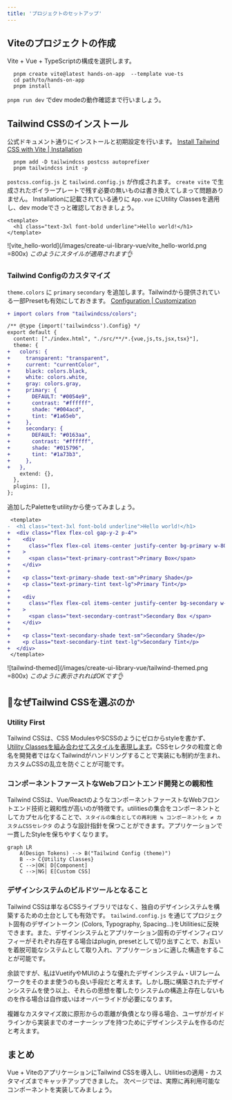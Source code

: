 ```yaml
---
title: 'プロジェクトのセットアップ'
---
```


## Viteのプロジェクトの作成

Vite + Vue + TypeScriptの構成を選択します。

```zsh:zsh
  pnpm create vite@latest hands-on-app  --template vue-ts
  cd path/to/hands-on-app
  pnpm install
```

`pnpm run dev` でdev modeの動作確認まで行いましょう。

## Tailwind CSSのインストール

公式ドキュメント通りにインストールと初期設定を行います。
[Install Tailwind CSS with Vite | Installation](https://tailwindcss.com/docs/guides/vite#vue)

```zsh:zsh
  pnpm add -D tailwindcss postcss autoprefixer
  pnpm tailwindcss init -p
```

`postcss.config.js` と `tailwind.config.js` が作成されます。
`create vite` で生成されたボイラープレートで残す必要の無いものは書き換えてしまって問題ありません。
Installationに記載されている通りに `App.vue` にUtility Classesを適用し、dev modeでさっと確認しておきましょう。

```vue:src/App.vue
<template>
  <h1 class="text-3xl font-bold underline">Hello world!</h1>
</template>
```

<!-- prettier-ignore-start -->
![vite_hello-world](/images/create-ui-library-vue/vite_hello-world.png =800x)
*このようにスタイルが適用されます👌*
<!-- prettier-ignore-end -->

### Tailwind Configのカスタマイズ

`theme.colors` に `primary` `secondary` を追加します。Tailwindから提供されている一部Presetも有効にしておきます。
[Configuration | Customization](https://tailwindcss.com/docs/configuration)

```diff javascript:tailwind.config.js
+ import colors from "tailwindcss/colors";

/** @type {import('tailwindcss').Config} */
export default {
  content: ["./index.html", "./src/**/*.{vue,js,ts,jsx,tsx}"],
  theme: {
+   colors: {
+     transparent: "transparent",
+     current: "currentColor",
+     black: colors.black,
+     white: colors.white,
+     gray: colors.gray,
+     primary: {
+       DEFAULT: "#0054e9",
+       contrast: "#ffffff",
+       shade: "#004acd",
+       tint: "#1a65eb",
+     },
+     secondary: {
+       DEFAULT: "#0163aa",
+       contrast: "#ffffff",
+       shade: "#015796",
+       tint: "#1a73b3",
+     },
+   },
    extend: {},
  },
  plugins: [],
};
```

追加したPaletteをutilityから使ってみましょう。

```diff vue:src/App.vue
 <template>
-  <h1 class="text-3xl font-bold underline">Hello world!</h1>
+  <div class="flex flex-col gap-y-2 p-4">
+    <div
+      class="flex flex-col items-center justify-center bg-primary w-80 h-8 rounded-md"
+    >
+      <span class="text-primary-contrast">Primary Box</span>
+    </div>
+
+    <p class="text-primary-shade text-sm">Primary Shade</p>
+    <p class="text-primary-tint text-lg">Primary Tint</p>
+
+    <div
+      class="flex flex-col items-center justify-center bg-secondary w-80 h-8 rounded-md"
+    >
+      <span class="text-secondary-contrast">Secondary Box </span>
+    </div>
+
+    <p class="text-secondary-shade text-sm">Secondary Shade</p>
+    <p class="text-secondary-tint text-lg">Secondary Tint</p>
+  </div>
 </template>
```

<!-- prettier-ignore-start -->
![tailwind-themed](/images/create-ui-library-vue/tailwind-themed.png =800x)
*このように表示されればOKです👌*
<!-- prettier-ignore-end -->

## 🤔なぜTailwind CSSを選ぶのか

### Utility First

Tailwind CSSは、CSS ModulesやSCSSのようにゼロからstyleを書かず、[Utility Classesを組み合わせてスタイルを表現します](https://tailwindcss.com/docs/utility-first)。CSSセレクタの粒度と命名を開発者ではなくTailwindがハンドリングすることで実装にも制約が生まれ、カスタムCSSの乱立を防ぐことが可能です。

### コンポーネントファーストなWebフロントエンド開発との親和性

Tailwind CSSは、Vue/ReactのようなコンポーネントファーストなWebフロントエンド技術と親和性が高いのが特徴です。utilitiesの集合をコンポーネントとしてカプセル化することで、`スタイルの集合としての再利用 ≒ コンポーネント化 ≠ カスタムCSSセレクタ` のような設計指針を保つことができます。アプリケーションで一貫したStyleを保ちやすくなります。

```mermaid
graph LR
    A(Design Tokens) --> B("Tailwind Config (theme)")
    B --> C{Utility Classes}
    C -->|OK| D[Component]
    C -->|NG| E[Custom CSS]
```

### デザインシステムのビルドツールとなること

Tailwind CSSは単なるCSSライブラリではなく、独自のデザインシステムを構築するための土台としても有効です。
`tailwind.config.js` を通じてプロジェクト固有のデザイントークン (Colors, Typography, Spacing...)をUtilitiesに反映できます。また、デザインシステムとアプリケーション固有のデザインフィロソフィーがそれぞれ存在する場合はplugin, presetとして切り出すことで、お互いを着脱可能なシステムとして取り入れ、アプリケーションに適した構造をすることが可能です。

余談ですが、私はVuetifyやMUIのような優れたデザインシステム・UIフレームワークをそのまま使うのも良い手段だと考えます。しかし既に構築されたデザインシステムを使う以上、それらの思想を覆したりシステムの構造上存在しないものを作る場合は自作或いはオーバーライドが必要になります。

複雑なカスタマイズ故に原形からの乖離が負債となり得る場合、ユーザがガイドラインから実装までのオーナーシップを持つためにデザインシステムを作るのだと考えます。

## まとめ

Vue + ViteのアプリケーションにTailwind CSSを導入し、Utilitiesの適用・カスタマイズまでキャッチアップできました。
次ページでは、実際に再利用可能なコンポーネントを実装してみましょう。
